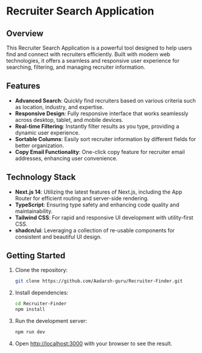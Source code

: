 # Recruiter Search Application

## Overview

This Recruiter Search Application is a powerful tool designed to help users find and connect with recruiters efficiently. Built with modern web technologies, it offers a seamless and responsive user experience for searching, filtering, and managing recruiter information.

## Features

- **Advanced Search**: Quickly find recruiters based on various criteria such as location, industry, and expertise.
- **Responsive Design**: Fully responsive interface that works seamlessly across desktop, tablet, and mobile devices.
- **Real-time Filtering**: Instantly filter results as you type, providing a dynamic user experience.
- **Sortable Columns**: Easily sort recruiter information by different fields for better organization.
- **Copy Email Functionality**: One-click copy feature for recruiter email addresses, enhancing user convenience.

## Technology Stack

- **Next.js 14**: Utilizing the latest features of Next.js, including the App Router for efficient routing and server-side rendering.
- **TypeScript**: Ensuring type safety and enhancing code quality and maintainability.
- **Tailwind CSS**: For rapid and responsive UI development with utility-first CSS.
- **shadcn/ui**: Leveraging a collection of re-usable components for consistent and beautiful UI design.

## Getting Started

1. Clone the repository:
   ```bash
   git clone https://github.com/Aadarsh-guru/Recruiter-Finder.git
   ```

2. Install dependencies:
   ```bash
   cd Recruiter-Finder
   npm install
   ```

3. Run the development server:
   ```bash
   npm run dev
   ```

4. Open [http://localhost:3000](http://localhost:3000) with your browser to see the result.
